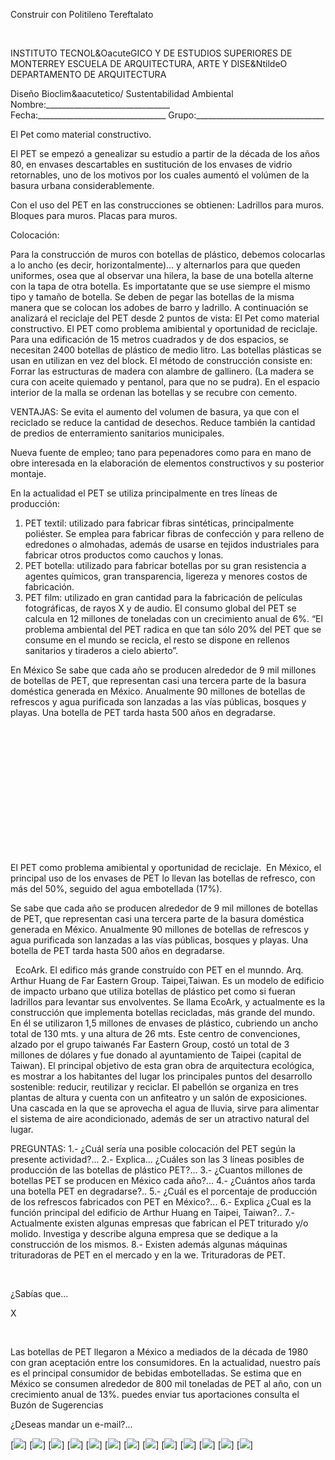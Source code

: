 

Construir con Politileno Tereftalato




 
 

INSTITUTO TECNOL&OacuteGICO Y DE ESTUDIOS SUPERIORES DE MONTERREY 
ESCUELA DE ARQUITECTURA, ARTE Y DISE&NtildeO 
DEPARTAMENTO DE ARQUITECTURA

Diseño Bioclim&aacutetico/ Sustentabilidad Ambiental
Nombre:_______________________________ 
Fecha:________________________________ 
Grupo:________________________________ 


El Pet como material constructivo.   


 El PET se empezó a genealizar su estudio a partir de la década de los años 80, en envases descartables en sustitución de los envases de vidrio retornables, uno de los motivos por los cuales aumentó el volúmen de la basura urbana considerablemente. 

 Con el uso del PET en las construcciones se obtienen: 
 Ladrillos para muros. 
 Bloques para muros.
 Placas para muros.

 Colocación: 

 Para la construcción de muros con botellas de plástico, debemos colocarlas a lo ancho (es decir, horizontalmente)... y alternarlos para que queden uniformes, osea que al observar una hilera, la base de una botella alterne con la tapa de otra botella.
 Es importatante que se use siempre el mismo tipo y tamaño de botella. 
 Se deben de pegar las botellas de la misma manera que se colocan los adobes de barro y ladrillo. 
 A continuación se analizará el reciclaje del PET desde 2 puntos de vista: 
El Pet como material constructivo. 
El PET como problema amibiental y oportunidad de reciclaje.
 Para una edificación de 15 metros cuadrados y de dos espacios, se necesitan 2400 botellas de plástico de medio litro. 
 Las botellas plásticas se usan en utilizan en vez del block. 
 El método de construcción consiste en: 
 Forrar las estructuras de madera con alambre de gallinero. (La madera se cura con aceite quiemado y pentanol, para que no se pudra). En el espacio interior de la malla se ordenan las botellas y se recubre con cemento. 

 VENTAJAS: 
 Se evita el aumento del volumen de basura, ya que con el reciclado se reduce la cantidad de desechos.
 Reduce también la cantidad de predios de enterramiento sanitarios municipales. 
 
 Nueva fuente de empleo; tano para pepenadores como para en mano de obre interesada en la elaboración de elementos constructivos y su posterior montaje.
 

 En la actualidad el PET se utiliza principalmente en tres líneas de producción:
 
1. PET textil: utilizado para fabricar fibras sintéticas, principalmente poliéster. Se emplea para fabricar fibras de confección y para relleno de edredones o almohadas, además de usarse en tejidos industriales para fabricar otros productos como cauchos y lonas.
 2. PET botella: utilizado para fabricar botellas por su gran resistencia a agentes químicos, gran transparencia, ligereza y menores costos de fabricación.
 3. PET film: utilizado en gran cantidad para la fabricación de películas fotográficas, de rayos X y de audio.
 El consumo global del PET se calcula en 12 millones de toneladas con un crecimiento anual de 6%. “El problema ambiental del PET radica en que tan sólo 20% del PET que se consume en el mundo se recicla, el resto se dispone en rellenos sanitarios y tiraderos a cielo abierto”.
 

 
 En México Se sabe que cada año se producen alrededor de 9 mil millones de botellas de PET, que representan casi una tercera parte de la basura doméstica generada en México. Anualmente 90 millones de botellas de refrescos y agua purificada son lanzadas a las vías públicas, bosques y playas. 
 Una botella de PET tarda hasta 500 años en degradarse.







  
 




 
 












  
 


  












  


 





 
 
El PET como problema amibiental y oportunidad de reciclaje.  
 En México, el principal uso de los envases de PET lo llevan las botellas de refresco, con más del 50%, seguido del agua embotellada (17%). 

Se sabe que cada año se producen alrededor de 9 mil millones de botellas de PET, que representan casi una tercera parte de la basura doméstica generada en México. Anualmente 90 millones de botellas de refrescos y agua purificada son lanzadas a las vías públicas, bosques y playas. Una botella de PET tarda hasta 500 años en degradarse. 

 
EcoArk. El edifico más grande construído con PET en el munndo. 
Arq. Arthur Huang de Far Eastern Group. Taipei,Taiwan. 
Es un modelo de edificio de impacto urbano que utiliza botellas de plástico pet como si fueran ladrillos para levantar sus envolventes.
Se llama EcoArk, y actualmente es la construcción que implementa botellas recicladas, más grande del mundo. En él se utilizaron 1,5 millones de envases de plástico, cubriendo un ancho total de 130 mts. y una altura de 26 mts. 
Este centro de convenciones, alzado por el grupo taiwanés Far Eastern Group, costó un total de 3 millones de dólares y fue donado al ayuntamiento de Taipei (capital de Taiwan).
El principal objetivo de esta gran obra de arquitectura ecológica, es mostrar a los habitantes del lugar los principales puntos del desarrollo sostenible: reducir, reutilizar y reciclar.
El pabellón se organiza en tres plantas de altura y cuenta con un anfiteatro y un salón de exposiciones.
Una cascada en la que se aprovecha el agua de lluvia, sirve para alimentar el sistema de aire acondicionado, además de ser un atractivo natural del lugar. 

PREGUNTAS: 
1.- ¿Cuál sería una posible colocación del PET según la presente actividad?... 
2.- Explica... ¿Cuáles son las 3 líneas posibles de producción de las botellas de plástico PET?... 
3.- ¿Cuantos millones de botellas PET se producen en México cada año?... 
4.- ¿Cuántos años tarda una botella PET en degradarse?.. 
5.- ¿Cuál es el porcentaje de producción de los refrescos fabricados con PET en México?...
6.- Explica ¿Cual es la función principal del edificio de Arthur Huang en Taipei, Taiwan?..
7.- Actualmente existen algunas empresas que fabrican el PET triturado y/o molido. Investiga y describe alguna empresa que se dedique a la construcción de los mismos.
8.- Existen además algunas máquinas trituradoras de PET en el mercado y en la we. Trituradoras de PET. 
 


 

 












¿Sabías que...




X




 

Las botellas de PET llegaron a México a mediados de la década de 1980 con gran aceptación entre los consumidores.
 En la actualidad, nuestro país es el principal consumidor de bebidas embotelladas. 
 Se estima que en México se consumen alrededor de 800 mil toneladas de PET al año, con un crecimiento anual de 13%. 
puedes enviar tus aportaciones consulta el Buzón de Sugerencias 


 ¿Deseas mandar un e-mail?...



[![](./content/4/M4.56/arrw08_22a.gif)]
[![](./content/4/M4.56/PET.11.jpg)]
[![](./content/4/M4.56/pet.1.jpg)]
[![](./content/4/M4.56/pet.5.jpg)]
[![](./content/4/M4.56/pet.4.jpg)]
[![](./content/4/M4.56/pet.3.jpg)]
[![](./content/4/M4.56/pet.2.jpg)]
[![](./content/4/M4.56/arrw08_22a.gif)]
[![](./content/4/M4.56/Pet.7.jpg)]
[![](./content/4/M4.56/pet.20.jpg)]
[![](./content/4/M4.56/sugerencias.gif)]
[![](./content/4/M4.56/fv3.jpg)]
[![](./content/4/M4.56/email_41.gif)]
